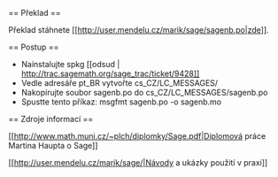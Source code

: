 == Překlad ==

Překlad stáhnete [[http://user.mendelu.cz/marik/sage/sagenb.po|zde]]. 


== Postup ==
 * Nainstalujte spkg [[odsud | http://trac.sagemath.org/sage_trac/ticket/9428]]
 * Vedle adresáře pt_BR vytvořte cs_CZ/LC_MESSAGES/
 * Nakopírujte soubor sagenb.po do cs_CZ/LC_MESSAGES/sagenb.po
 * Spustte tento příkaz: msgfmt sagenb.po -o sagenb.mo

== Zdroje informací ==

[[http://www.math.muni.cz/~plch/diplomky/Sage.pdf|Diplomová práce Martina Haupta o  Sage]]

[[http://user.mendelu.cz/marik/sage/|Návody a ukázky použití v praxi]]
